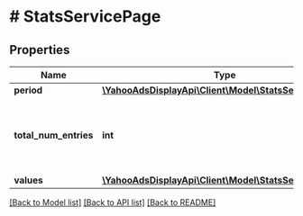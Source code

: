 # # StatsServicePage

## Properties

Name | Type | Description | Notes
------------ | ------------- | ------------- | -------------
**period** | [**\YahooAdsDisplayApi\Client\Model\StatsServicePeriod**](StatsServicePeriod.md) |  | [optional]
**total_num_entries** | **int** | &lt;div lang&#x3D;\&quot;ja\&quot;&gt;取得される項目の総件数です。&lt;/div&gt; &lt;div lang&#x3D;\&quot;en\&quot;&gt;Total number of items to be retrieved.&lt;/div&gt; | [optional]
**values** | [**\YahooAdsDisplayApi\Client\Model\StatsServiceValue[]**](StatsServiceValue.md) |  | [optional]

[[Back to Model list]](../../README.md#models) [[Back to API list]](../../README.md#endpoints) [[Back to README]](../../README.md)
